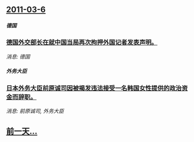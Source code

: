 ## [2011-03-6](/news/2011/03/6/index.md)

##### 德国
### [德国外交部长在就中国当局再次拘押外国记者发表声明。](/news/2011/03/6/德国外交部长在就中国当局再次拘押外国记者发表声明.md)
_消息: 德国_

##### 外务大臣
### [日本外务大臣前原诚司因被揭发违法接受一名韩国女性提供的政治资金而辞职。](/news/2011/03/6/日本外务大臣前原诚司因被揭发违法接受一名韩国女性提供的政治资金而辞职.md)
_消息: 前原诚司, 外务大臣_

## [前一天...](/news/2011/03/5/index.md)

